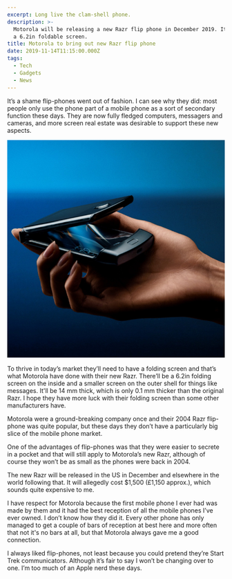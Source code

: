 ```yaml
---
excerpt: Long live the clam-shell phone.
description: >-
  Motorola will be releasing a new Razr flip phone in December 2019. It'll have
  a 6.2in foldable screen.
title: Motorola to bring out new Razr flip phone
date: 2019-11-14T11:15:00.000Z
tags:
  - Tech
  - Gadgets
  - News
---
```

It’s a shame flip-phones went out of fashion. I can see why they did: most people only use the phone part of a mobile phone as a sort of secondary function these days. They are now fully fledged computers, messagers and cameras, and more screen real estate was desirable to support these new aspects. 

![Motorola Razr 2019.](/assets/images/posts/2019/11/2019-11-14-motorola-razr.jpg "class=s50 right|@itemprop=image")

To thrive in today’s market they’ll need to have a folding screen and that’s what Motorola have done with their new Razr. There’ll be a 6.2in folding screen on the inside and a smaller screen on the outer shell for things like messages. It'll be 14 mm thick, which is only 0.1 mm thicker than the original Razr. I hope they have more luck with their folding screen than some other manufacturers have.

Motorola were a ground-breaking company once and their 2004 Razr flip-phone was quite popular, but these days they don’t have a particularly big slice of the mobile phone market.

One of the advantages of flip-phones was that they were easier to secrete in a pocket and that will still apply to Motorola’s new Razr, although of course they won’t be as small as the phones were back in 2004.

The new Razr will be released in the US in December and elsewhere in the world following that. It will allegedly cost $1,500 (£1,150 approx.), which sounds quite expensive to me.

I have respect for Motorola because the first mobile phone I ever had was made by them and it had the best reception of all the mobile phones I’ve ever owned. I don’t know how they did it. Every other phone has only managed to get a couple of bars of reception at best here and more often that not it's no bars at all, but that Motorola always gave me a good connection.

I always liked flip-phones, not least because you could pretend they’re Start Trek communicators. Although it’s fair to say I won’t be changing over to one. I’m too much of an Apple nerd these days. 


